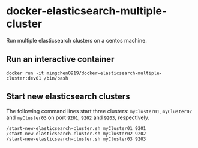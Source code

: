 # docker-elasticsearch-multiple-cluster

Run multiple elasticsearch clusters on a centos machine.


## Run an interactive container

```
docker run -it mingchen0919/docker-elasticsearch-multiple-cluster:dev01 /bin/bash
```

## Start new elasticsearch clusters

The following command lines start three clusters: `myCluster01`, `myCluster02` and `myCluster03` on port `9201`, `9202` and `9203`, respectively.

```
/start-new-elasticsearch-cluster.sh myCluster01 9201
/start-new-elasticsearch-cluster.sh myCluster02 9202
/start-new-elasticsearch-cluster.sh myCluster03 9203
```
